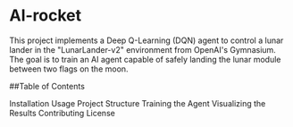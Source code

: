 # AI-rocket

This project implements a Deep Q-Learning (DQN) agent to control a lunar lander in the "LunarLander-v2" environment from OpenAI's Gymnasium. The goal is to train an AI agent capable of safely landing the lunar module between two flags on the moon.

##Table of Contents

Installation
Usage
Project Structure
Training the Agent
Visualizing the Results
Contributing
License
